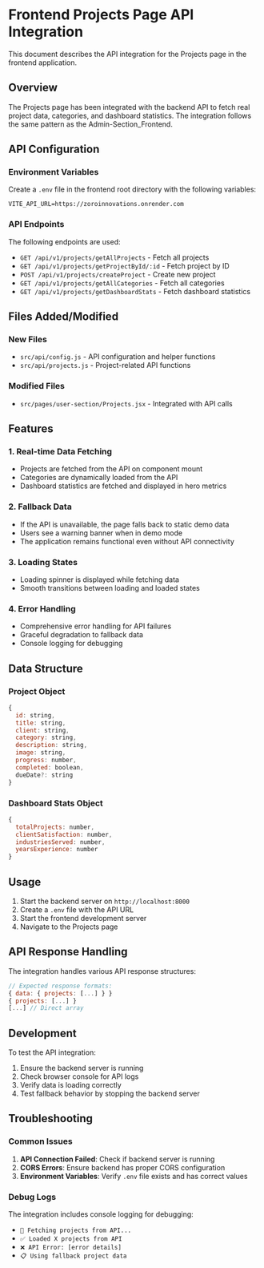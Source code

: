 # Frontend Projects Page API Integration

This document describes the API integration for the Projects page in the frontend application.

## Overview

The Projects page has been integrated with the backend API to fetch real project data, categories, and dashboard statistics. The integration follows the same pattern as the Admin-Section_Frontend.

## API Configuration

### Environment Variables

Create a `.env` file in the frontend root directory with the following variables:

```env
VITE_API_URL=https://zoroinnovations.onrender.com
```

### API Endpoints

The following endpoints are used:

- `GET /api/v1/projects/getAllProjects` - Fetch all projects
- `GET /api/v1/projects/getProjectById/:id` - Fetch project by ID
- `POST /api/v1/projects/createProject` - Create new project
- `GET /api/v1/projects/getAllCategories` - Fetch all categories
- `GET /api/v1/projects/getDashboardStats` - Fetch dashboard statistics

## Files Added/Modified

### New Files

- `src/api/config.js` - API configuration and helper functions
- `src/api/projects.js` - Project-related API functions

### Modified Files

- `src/pages/user-section/Projects.jsx` - Integrated with API calls

## Features

### 1. Real-time Data Fetching

- Projects are fetched from the API on component mount
- Categories are dynamically loaded from the API
- Dashboard statistics are fetched and displayed in hero metrics

### 2. Fallback Data

- If the API is unavailable, the page falls back to static demo data
- Users see a warning banner when in demo mode
- The application remains functional even without API connectivity

### 3. Loading States

- Loading spinner is displayed while fetching data
- Smooth transitions between loading and loaded states

### 4. Error Handling

- Comprehensive error handling for API failures
- Graceful degradation to fallback data
- Console logging for debugging

## Data Structure

### Project Object

```javascript
{
  id: string,
  title: string,
  client: string,
  category: string,
  description: string,
  image: string,
  progress: number,
  completed: boolean,
  dueDate?: string
}
```

### Dashboard Stats Object

```javascript
{
  totalProjects: number,
  clientSatisfaction: number,
  industriesServed: number,
  yearsExperience: number
}
```

## Usage

1. Start the backend server on `http://localhost:8000`
2. Create a `.env` file with the API URL
3. Start the frontend development server
4. Navigate to the Projects page

## API Response Handling

The integration handles various API response structures:

```javascript
// Expected response formats:
{ data: { projects: [...] } }
{ projects: [...] }
[...] // Direct array
```

## Development

To test the API integration:

1. Ensure the backend server is running
2. Check browser console for API logs
3. Verify data is loading correctly
4. Test fallback behavior by stopping the backend server

## Troubleshooting

### Common Issues

1. **API Connection Failed**: Check if backend server is running
2. **CORS Errors**: Ensure backend has proper CORS configuration
3. **Environment Variables**: Verify `.env` file exists and has correct values

### Debug Logs

The integration includes console logging for debugging:

- `🔄 Fetching projects from API...`
- `✅ Loaded X projects from API`
- `❌ API Error: [error details]`
- `📋 Using fallback project data`
